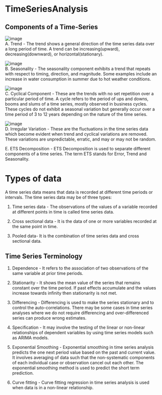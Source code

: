 # TimeSeriesAnalysis


## Components of a Time-Series <br/>
![image](https://github.com/user-attachments/assets/35566dfd-9ba8-489c-bdfe-1b3a04b88eaf) <br/>
A. Trend - The trend shows a general direction of the time series data over a long period of time. A trend can be increasing(upward), decreasing(downward), or horizontal(stationary). <br/>

![image](https://github.com/user-attachments/assets/e57425d8-9d7b-4a57-807d-471b2d96a159) <br/>
B. Seasonality - The seasonality component exhibits a trend that repeats with respect to timing, direction, and magnitude. Some examples include an increase in water consumption in summer due to hot weather conditions. <br/>

![image](https://github.com/user-attachments/assets/68f15fdc-1079-4789-b7d2-3155c11c2e19) <br/>
C. Cyclical Component - These are the trends with no set repetition over a particular period of time. A cycle refers to the period of ups and downs, booms and slums of a time series, mostly observed in business cycles. <br/> These cycles do not exhibit a seasonal variation but generally occur over a time period of 3 to 12 years depending on the nature of the time series. <br/>

![image](https://github.com/user-attachments/assets/57b127ba-4105-4f93-832a-7674776e8644) <br/>
D. Irregular Variation - These are the fluctuations in the time series data which become evident when trend and cyclical variations are removed. These variations are unpredictable, erratic, and may or may not be random. <br/>

E. ETS Decomposition - ETS Decomposition is used to separate different components of a time series. The term ETS stands for Error, Trend and Seasonality. <br/>

# Types of data <br/> 

A time series data means that data is recorded at different time periods or intervals. The time series data may be of three types: <br/>

1. Time series data - The observations of the values of a variable recorded at different points in time is called time series data. <br/>

2. Cross sectional data - It is the data of one or more variables recorded at the same point in time. <br/>

3. Pooled data- It is the combination of time series data and cross sectional data. <br/>


## Time Series Terminology<br/>

1. Dependence - It refers to the association of two observations of the same variable at prior time periods.<br/>

2. Stationarity - It shows the mean value of the series that remains constant over the time period. If past effects accumulate and the values increase towards infinity then stationarity is not met.<br/>

3. Differencing - Differencing is used to make the series stationary and to control the auto-correlations. There may be some cases in time series analyses where we do not require differencing and over-differenced series can produce wrong estimates.<br/>

4. Specification - It may involve the testing of the linear or non-linear relationships of dependent variables by using time series models such as ARIMA models.<br/>

5. Exponential Smoothing - Exponential smoothing in time series analysis predicts the one next period value based on the past and current value. It involves averaging of data such that the non-systematic components of each individual case or observation cancel out each other. The exponential smoothing method is used to predict the short term prediction.<br/>

6. Curve fitting - Curve fitting regression in time series analysis is used when data is in a non-linear relationship.<br/>
